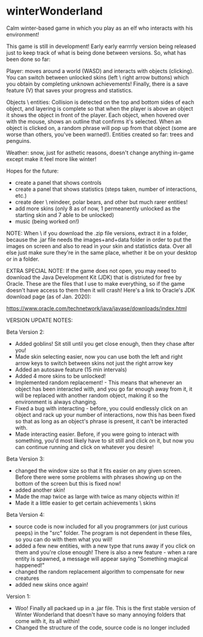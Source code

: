 # winterWonderland
Calm winter-based game in which you play as an elf who interacts with his environment!

This game is still in development! Early early earrrrly version being released just to keep track of what is being done between versions.
So, what has been done so far:

Player: moves around a world (WASD) and interacts with objects (clicking). You can switch between unlocked skins (left \ right arrow buttons) which you obtain by completing unknown achievements! Finally, there is a save feature (V) that saves your progress and statistics.

Objects \ entities: Collision is detected on the top and bottom sides of each object, and layering is complete so that when the player is above
an object it shows the object in front of the player. Each object, when hovered over with the mouse, shows an outline that confirms it's
selected. When an object is clicked on, a random phrase will pop up from that object (some are worse than others, you've been warned!).
Entities created so far: trees and penguins.

Weather: snow, just for asthetic reasons, doesn't change anything in-game except make it feel more like winter!

Hopes for the future:

- create a panel that shows controls
- create a panel that shows statistics (steps taken, number of interactions, etc.)
- create deer \ reindeer, polar bears, and other but much rarer entities!
- add more skins (only 8 as of now, 1 permeanently unlocked as the starting skin and 7 able to be unlocked)
- music (being worked on!)

NOTE: When \ if you download the .zip file versions, extract it in a folder, because the .jar file needs the images+and+data folder in order to put the images on screen and also to read in your skin and statistics data. Over all else just make sure they're in the same place, whether it be on your desktop or in a folder.

EXTRA SPECIAL NOTE: If the game does not open, you may need to download the Java Development Kit (JDK) that is distriuted for free by Oracle. These are the files that I use to make everything, so if the game doesn't have access to them then it will crash! Here's a link to Oracle's JDK download page (as of Jan. 2020):

https://www.oracle.com/technetwork/java/javase/downloads/index.html




VERSION UPDATE NOTES:




Beta Version 2:

+ Added goblins! Sit still until you get close enough, then they chase after you!
+ Made skin selecting easier, now you can use both the left and right arrow keys to switch between skins not just
the right arrow key
+ Added an autosave feature (15 min intervals)
+ Added 4 more skins to be unlocked!
+ Implemented random replacement! -
    This means that whenever an object has been interacted with, and you go far enough away from it, it will
    be replaced with another random object, making it so the environment is always changing.
+ Fixed a bug with interacting - before, you could endlessly click on an object and rack up your number of
interactions, now this has been fixed so that as long as an object's phrase is present, it can't be interacted with.
+ Made interacting easier. Before, if you were going to interact with something, you'd most likely have to sit still
and click on it, but now you can continue running and click on whatever you desire!


Beta Version 3:

+ changed the window size so that it fits easier on any given screen. Before there were some problems with phrases showing
up on the bottom of the screen but this is fixed now!
+ added another skin!
+ Made the map twice as large with twice as many objects within it!
+ Made it a little easier to get certain achievements \ skins


Beta Version 4:

+ source code is now included for all you programmers (or just curious peeps) in the "src" folder. The program is not
dependent in these files, so you can do with them what you will!
+ added a few new entities, with a new type that runs away if you click on them and you're close enough! There is
also a new feature - when a rare entity is spawned, a message will appear saying "Something magical happened!"
+ changed the random replacement algorithm to compensate for new creatures
+ added new skins once again!


Version 1:

+ Woo! Finally all packaed up in a .jar file. This is the first stable version of Winter Wonderland that doesn't have so
many annoying folders that come with it, its all within!
+ Changed the structure of the code, source code is no longer included

